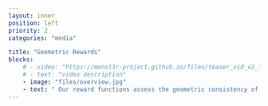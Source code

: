 ```yaml
---
layout: inner
position: left
priority: 2
categories: "media"

title: "Geometric Rewards"
blocks:
    # - video: "https://monst3r-project.github.io/files/teaser_vid_v2_lowres.mp4"
    # - text: "video description"
    - image: "files/overview.jpg"
    - text: " Our reward functions assess the geometric consistency of intermediate generated video frames by computing the feature similarity of upscaled DINO features. (a) GS-MEt3R evaluates feature similarity between the original video frames and their corresponding rendered images from 3DGS. (b) Dyn-MEt3R unprojects background features from half of the video frames and reprojecting them onto the remaining frames to compute feature similarity."
---
```

